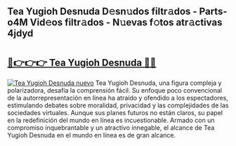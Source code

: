 ## Tea Yugioh Desnuda D𝚎sn𝚞dos filtr𝚊dos - Parts-o4M Vid𝚎os filtr𝚊dos - N𝚞evas f𝚘tos atr𝚊ctivas 4jdyd

# <h2><a href="http://mb0jyf5.tromn.icu/?c=Tea+Yugioh+Desnuda">🔗👉👉👉 Tea Yugioh Desnuda 🔗🔗</a></h2>

[![Tea Yugioh Desnuda nuevo](https://i.imgur.com/pEAQMta.gif)](http://mb0jyf5.tromn.icu/?c=Tea+Yugioh+Desnuda)
Tea Yugioh Desnuda, una figura compleja y polarizadora, desafía la comprensión fácil. Su enfoque poco convencional de la autorrepresentación en línea ha atraído y ofendido a los espectadores, estimulando debates sobre moralidad, privacidad y las complejidades de las sociedades virtuales. Aunque sus planes futuros no están claros, su papel en la redefinición del mundo en línea es incuestionable. Armado con un compromiso inquebrantable y un atractivo innegable, el alcance de Tea Yugioh Desnuda en el mundo en línea es de gran alcance.
